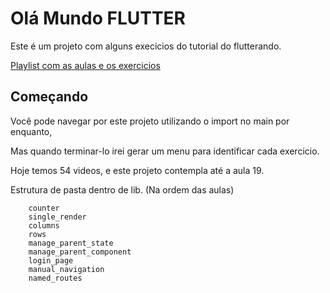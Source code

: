 # Olá Mundo FLUTTER

Este é um projeto com alguns execicios do tutorial do flutterando.

[Playlist com as aulas e os exercicios](https://youtu.be/XeUiJJN0vsE)

## Começando

Você pode navegar por este projeto utilizando o import no main por enquanto,

Mas quando terminar-lo irei gerar um menu para identificar cada exercicio.

Hoje temos 54 videos, e este projeto contempla até a aula 19.

Estrutura de pasta dentro de lib. (Na ordem das aulas)

```
    counter
    single_render
    columns
    rows
    manage_parent_state
    manage_parent_component
    login_page
    manual_navigation
    named_routes
```

